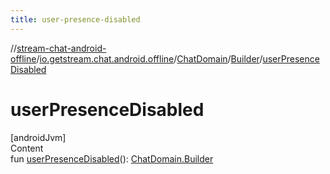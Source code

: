 ```yaml
---
title: user-presence-disabled
---
```

//[stream-chat-android-offline](../../../../index.md)/[io.getstream.chat.android.offline](../../index.md)/[ChatDomain](../index.md)/[Builder](index.md)/[userPresenceDisabled](userPresenceDisabled.md)



# userPresenceDisabled  
[androidJvm]  
Content  
fun [userPresenceDisabled](userPresenceDisabled.md)(): [ChatDomain.Builder](index.md)  



